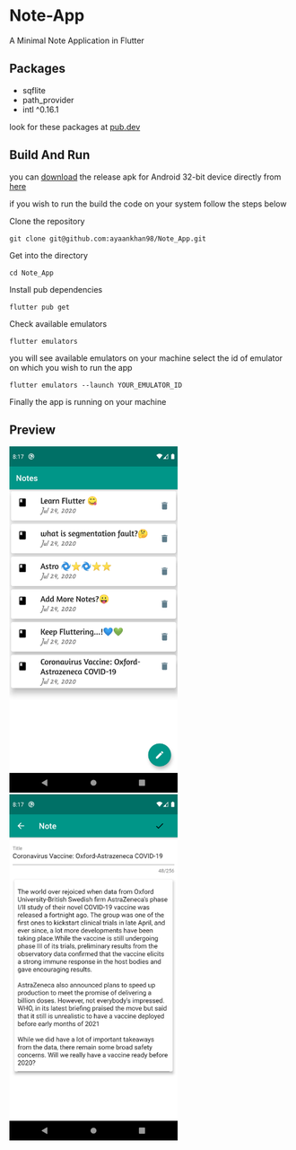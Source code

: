 # Note-App
A Minimal Note Application in Flutter

## Packages
-  sqflite
-  path_provider
-  intl ^0.16.1

look for these packages at [pub.dev](pub.dev)

## Build And Run

you can [download](https://drive.google.com/file/d/1shdgE41ldGf6Xb7fXAWYRHuhE53UHZ3e/view?usp=sharing) the release apk for Android 32-bit device directly from [here](https://drive.google.com/file/d/1shdgE41ldGf6Xb7fXAWYRHuhE53UHZ3e/view?usp=sharing)

if you wish to run the build the code on your system follow the steps below

Clone the repository
```
git clone git@github.com:ayaankhan98/Note_App.git
```
Get into the directory
```
cd Note_App
```
Install pub dependencies
```
flutter pub get
```
Check available emulators
```
flutter emulators
```
you will see available emulators on your machine select the id of emulator on which you wish to run the app
```
flutter emulators --launch YOUR_EMULATOR_ID
```
Finally the app is running on your machine

## Preview
<img src="./preview/1.png" width=300>
&nbsp;&nbsp;&nbsp;&nbsp;&nbsp;&nbsp;&nbsp;
<img src="./preview/2.png" width=300>
